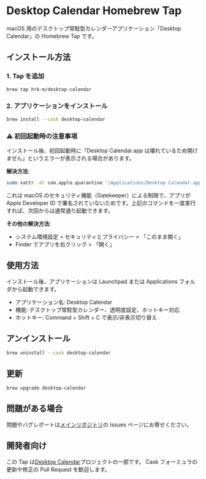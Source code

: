 # Desktop Calendar Homebrew Tap

macOS 用のデスクトップ常駐型カレンダーアプリケーション「Desktop Calendar」の Homebrew Tap です。

## インストール方法

### 1. Tap を追加

```bash
brew tap hrk-m/desktop-calendar
```

### 2. アプリケーションをインストール

```bash
brew install --cask desktop-calendar
```

### ⚠️ 初回起動時の注意事項

インストール後、初回起動時に「Desktop Calendar.app は壊れているため開けません」というエラーが表示される場合があります。

**解決方法**:

```bash
sudo xattr -dr com.apple.quarantine "/Applications/Desktop Calendar.app"
```

これは macOS のセキュリティ機能（Gatekeeper）による制限で、アプリが Apple Developer ID で署名されていないためです。上記のコマンドを一度実行すれば、次回からは通常通り起動できます。

**その他の解決方法**:

- システム環境設定 > セキュリティとプライバシー > 「このまま開く」
- Finder でアプリを右クリック > 「開く」

## 使用方法

インストール後、アプリケーションは Launchpad または Applications フォルダから起動できます。

- アプリケーション名: Desktop Calendar
- 機能: デスクトップ常駐型カレンダー、透明度設定、ホットキー対応
- ホットキー: Command + Shift + C で表示/非表示切り替え

## アンインストール

```bash
brew uninstall --cask desktop-calendar
```

## 更新

```bash
brew upgrade desktop-calendar
```

## 問題がある場合

問題やバグレポートは[メインリポジトリ](https://github.com/hrk-m/desktop-calendar)の Issues ページにお寄せください。

## 開発者向け

この Tap は[Desktop Calendar](https://github.com/hrk-m/desktop-calendar)プロジェクトの一部です。
Cask フォーミュラの更新や修正の Pull Request を歓迎します。
